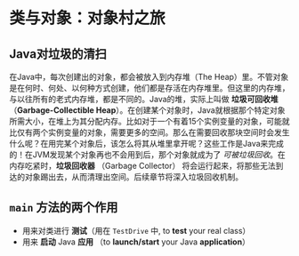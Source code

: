 # 类与对象：对象村之旅

## Java对垃圾的清扫

在Java中，每次创建出的对象，都会被放入到内存堆（The Heap）里。不管对象是在何时、何处、以何种方式创建，他们都是存活在内存堆里。但这里的内存堆，与以往所有的老式内存堆，都是不同的。Java的堆，实际上叫做 **垃圾可回收堆** （**Garbage-Collectible Heap**）。在创建某个对象时，Java就根据那个特定对象所需大小，在堆上为其分配内存。比如对于一个有着15个实例变量的对象，可能就比仅有两个实例变量的对象，需要更多的空间。那么在需要回收那块空间时会发生什么呢？在用完某个对象后，该怎么将其从堆里拿开呢？这些工作是Java来完成的！在JVM发现某个对象再也不会用到后，那个对象就成为了 _可被垃圾回收_。在内存吃紧时，**垃圾回收器** （Garbage Collector） 将会运行起来，将那些无法到达的对象踢出去，从而清理出空间。后续章节将深入垃圾回收机制。

## `main` 方法的两个作用

- 用来对类进行 **测试**（用在 `TestDrive` 中, to **test** your real class）
- 用来 **启动** Java **应用** （to **launch/start** your Java **application**）

